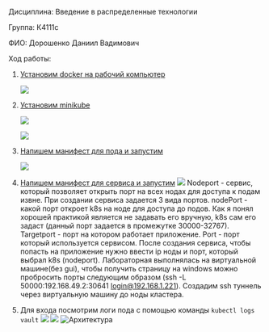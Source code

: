 Дисциплина: Введение в распределенные технологии

Группа: К4111с

ФИО: Дорошенко Даниил Вадимович

Ход работы:
1. [Установим docker на рабочий компьютер ](https://docs.docker.com/engine/install/ubuntu/)


   ![](https://github.com/Dandor1304/k8s-labs/blob/main/lab1/Pasted%20image%2020241108212902.png)

2. [Установим minikube](https://minikube.sigs.k8s.io/docs/start/?arch=%2Fwindows%2Fx86-64%2Fstable%2F.exe+download#Service)
   
   ![](https://github.com/Dandor1304/k8s-labs/blob/main/lab1/Pasted%20image%2020241108214355.png)

   ![](https://github.com/Dandor1304/k8s-labs/blob/main/lab1/Pasted%20image%2020241108221310.png)

3. [Напишем манифест для пода и запустим](https://github.com/Dandor1304/k8s-labs/blob/develop/lab1/lab1/vault-pod.yaml)
   
   ![](https://github.com/Dandor1304/k8s-labs/blob/main/lab1/Pasted%20image%2020241109012828.png)
 
4. [Напишем манифест для сервиса и запустим](https://github.com/Dandor1304/k8s-labs/blob/mainlab1/nodeport-service.yaml) 
   ![](https://github.com/Dandor1304/k8s-labs/blob/main/lab1/Pasted%20image%2020241109010157.png)
Nodeport - сервис, который позволяет открыть порт на всех нодах для доступа к подам извне. При создании сервиса задается 3 вида портов. nodePort - какой порт откроет k8s на ноде для доступа до подов. Как я понял хорошей практикой является не задавать его вручную, k8s сам его задаст (данный порт задается в промежутке 30000-32767). Targetport - порт на котором работает приложение. Port - порт который используется сервисом.
После создания сервиса, чтобы попасть на приложение нужно ввести ip ноды и порт, который выбрал k8s (nodeport).
Лабораторная выполнялась на виртуальной машине(без gui), чтобы получить страницу на windows можно пробросить порты следующим образом (ssh -L 50000:192.168.49.2:30641 login@192.168.1.221). Создадим ssh туннель через виртуальную машину до ноды кластера.

5. Для входа посмотрим логи пода с помощью команды `kubectl logs vault` 
    ![](https://github.com/Dandor1304/k8s-labs/blob/main/lab1/Pasted%20image%2020241109011902.png)
![](https://github.com/Dandor1304/k8s-labs/blob/main/lab1/Pasted%20image%2020241109012424.png)
![Архитектура](https://github.com/Dandor1304/k8s-labs/blob/main/lab1/Диаграмма%20без%20названия.drawio%20(15).png)
